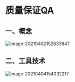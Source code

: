 # 质量保证QA

## 一、概念

![image-20210402152633847](../picture/image-20210402152633847.png)





##   二、工具技术

![image-20210404154032217](../picture/image-20210404154032217.png)



























